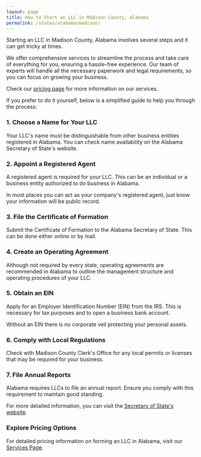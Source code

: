 ```yaml
---
layout: page
title: How to Start an LLC in Madison County, Alabama
permalink: /states/alabama/madison/
---
```


<p>Starting an LLC in Madison County, Alabama involves several steps and it can get tricky at times.</p>

<p>We offer comprehensive services to streamline the process and take care of everything for you, ensuring a hassle-free experience. Our team of experts will handle all the necessary paperwork and legal requirements, so you can focus on growing your business.</p>

<p>Check our <a href="/services/">pricing page</a> for more information on our services.</p>

<p>If you prefer to do it yourself, below is a simplified guide to help you through the process:</p>

<h3>1. Choose a Name for Your LLC</h3>
<p>Your LLC's name must be distinguishable from other business entities registered in Alabama. You can check name availability on the Alabama Secretary of State's website.</p>

<h3>2. Appoint a Registered Agent</h3>
<p>A registered agent is required for your LLC. This can be an individual or a business entity authorized to do business in Alabama.</p>

<p>In most places you can act as your company's registered agent, just know your information will be public record.<p>

<h3>3. File the Certificate of Formation</h3>
<p>Submit the Certificate of Formation to the Alabama Secretary of State. This can be done either online or by mail.</p>

<h3>4. Create an Operating Agreement</h3>
<p>Although not required by every state, operating agreements are recommended in Alabama to outline the management structure and operating procedures of your LLC.</p>

<h3>5. Obtain an EIN</h3>
<p>Apply for an Employer Identification Number (EIN) from the IRS. This is necessary for tax purposes and to open a business bank account.</p>

<p>Without an EIN there is no corporate veil protecting your personal assets.</p>

<h3>6. Comply with Local Regulations</h3>
<p>Check with Madison County Clerk's Office for any local permits or licenses that may be required for your business.</p>

<h3>7. File Annual Reports</h3>
<p>Alabama requires LLCs to file an annual report. Ensure you comply with this requirement to maintain good standing.</p>

<p>For more detailed information, you can visit the <a href="https://www.sos.alabama.gov/index.php/business-entities">Secretary of State's website</a>.</p>

<h3>Explore Pricing Options</h3>
<p>For detailed pricing information on forming an LLC in Alabama, visit our <a href="{ '/services/' | relative_url }">Services Page</a>.</p>
